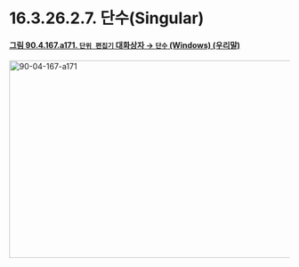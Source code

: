 # 16.3.26.2.7. 단수(Singular)

<a id="90-04-167-a171"></a>

#### [그림 90.4.167.a171. `단위 편집기` 대화상자 → `단수` (Windows) (우리말)](./90-04-0167-unit_editor.md#90-04-167-a171)
<img width="537" height="355" alt="90-04-167-a171" src="https://github.com/user-attachments/assets/c0ca2be4-c9fd-42dd-b81b-abdf64e37587" />